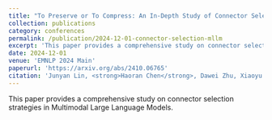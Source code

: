 ```yaml
---
title: "To Preserve or To Compress: An In-Depth Study of Connector Selection in Multimodal Large Language Models"
collection: publications
category: conferences
permalink: /publication/2024-12-01-connector-selection-mllm
excerpt: 'This paper provides a comprehensive study on connector selection strategies in Multimodal Large Language Models.'
date: 2024-12-01
venue: 'EMNLP 2024 Main'
paperurl: 'https://arxiv.org/abs/2410.06765'
citation: 'Junyan Lin, <strong>Haoran Chen</strong>, Dawei Zhu, Xiaoyu Shen. (2024). &quot;To Preserve or To Compress: An In-Depth Study of Connector Selection in Multimodal Large Language Models.&quot; <i>EMNLP 2024 Main</i>.'
---
```


This paper provides a comprehensive study on connector selection strategies in Multimodal Large Language Models.
